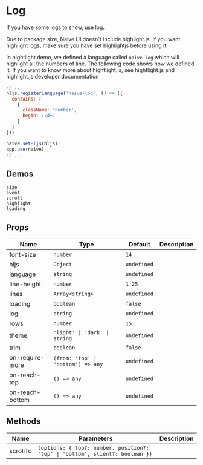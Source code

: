 # Log

<!--single-column-->

If you have some logs to show, use log.

<n-alert title="Note" type="warning" style="margin-bottom: 16px;">
  Due to package size, Naive UI doesn't include highlight.js. If you want highlight logs, make sure you have set highlightjs before using it.
</n-alert>

In hightlight demo, we defined a language called `naive-log` which will highlight all the numbers of line. The following code shows how we defined it. If you want to know more about hightlight.js, see <n-a href="https://highlightjs.org/">hightlight.js</n-a> and <n-a href="https://highlightjs.readthedocs.io/en/latest/index.html">highlight.js developer documentation</n-a>

```js
// ...
hljs.registerLanguage('naive-log', () => ({
  contains: [
    {
      className: 'number',
      begin: /\d+/
    }
  ]
}))

naive.setHljs(hljs)
app.use(naive)
// ...
```

## Demos

```demo
size
event
scroll
highlight
loading
```

## Props

| Name | Type | Default | Description |
| --- | --- | --- | --- |
| font-size | `number` | `14` |  |
| hljs | `Object` | `undefined` |  |
| language | `string` | `undefined` |  |
| line-height | `number` | `1.25` |  |
| lines | `Array<string>` | `undefined` |  |
| loading | `boolean` | `false` |  |
| log | `string` | `undefined` |  |
| rows | `number` | `15` |  |
| theme | `'light' \| 'dark' \| string` | `undefined` |  |
| trim | `boolean` | `false` |  |
| on-require-more | `(from: 'top' \| 'bottom') => any` | `undefined` |  |
| on-reach-top | `() => any` | `undefined` |  |
| on-reach-bottom | `() => any` | `undefined` |  |

## Methods

| Name | Parameters | Description |
| --- | --- | --- |
| scrollTo | `(options: { top?: number, position?: 'top' \| 'bottom', slient?: boolean })` |  |
